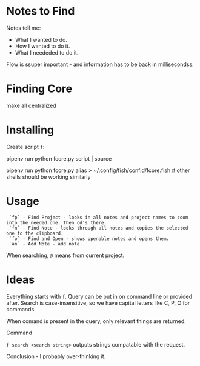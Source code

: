 # Notes to Find

Notes tell me: 
 - What I wanted to do.
 - How I wanted to do it.
 - What I neededed to do it.

 Flow is ssuper important - and information has to be back in millisecondss.

 # Finding Core

 make all centralized

 # Installing

Create script `f`:
 
  
  pipenv run python fcore.py script | source

   pipenv run python fcore.py alias > ~/.config/fish/conf.d/fcore.fish # other shells should be working similarly
 

 # Usage

     `fp` - Find Project - looks in all notes and project names to zoom into the needed one. Then cd's there.
     `fn` - Find Note - looks through all notes and copies the selected one to the clipboard.
     `fo` - Find and Open - shows openable notes and opens them.
     `an` - Add Note - add note.

  When searching, `@` means from current project.

# Ideas

Everything starts with `f`. Query can be put in on command line or provided after. Search is case-insensitive, so we have capital letters like C, P, O for commands.

When comand is present in the query, only relevant things are returned.

Command 

   `f search <search string>` outputs strings compatable with the request.

Conclusion - I probably over-thinking it.


